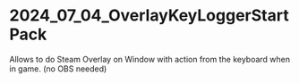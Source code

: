 # 2024_07_04_OverlayKeyLoggerStartPack
Allows to do Steam Overlay on Window with action from the keyboard when in game. (no OBS needed)
